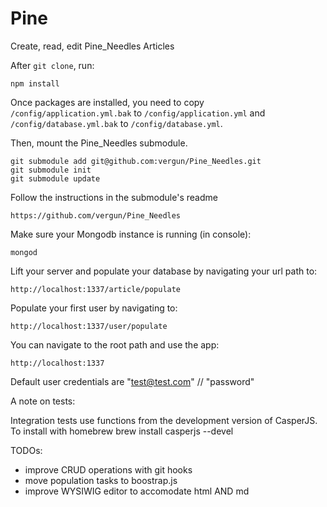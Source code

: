 Pine
============

Create, read, edit Pine_Needles Articles

After `git clone`, run:

    npm install

Once packages are installed, you need to copy `/config/application.yml.bak` to `/config/application.yml` and  `/config/database.yml.bak` to `/config/database.yml`.


Then, mount the Pine_Needles submodule.

    git submodule add git@github.com:vergun/Pine_Needles.git
    git submodule init
    git submodule update


Follow the instructions in the submodule's readme

    https://github.com/vergun/Pine_Needles


Make sure your Mongodb instance is running (in console):

    mongod

Lift your server and populate your database by navigating your url path to: 

    http://localhost:1337/article/populate    

Populate your first user by navigating to:

    http://localhost:1337/user/populate

You can navigate to the root path and use the app:

    http://localhost:1337    

Default user credentials are "test@test.com" // "password"

A note on tests:

Integration tests use functions from the development version of CasperJS. To install with homebrew
    brew install casperjs --devel

TODOs:

* improve CRUD operations with git hooks
* move population tasks to boostrap.js
* improve WYSIWIG editor to accomodate html AND md

